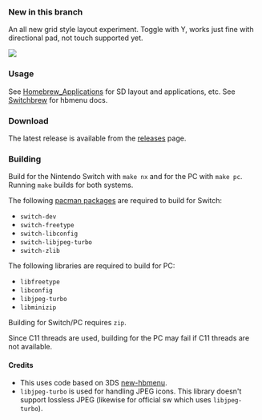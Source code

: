 ### New in this branch
An all new grid style layout experiment.
Toggle with Y, works just fine with directional pad, not touch supported yet.

![](https://i.imgur.com/R6hv4b9.jpg)

### Usage
See [Homebrew_Applications](https://switchbrew.org/wiki/Homebrew_Applications) for SD layout and applications, etc. See [Switchbrew](https://switchbrew.org/wiki/Homebrew_Menu) for hbmenu docs.

### Download
The latest release is available from the [releases](https://github.com/switchbrew/nx-hbmenu/releases/latest) page.

### Building
Build for the Nintendo Switch with ```make nx``` and for the PC with ```make pc```.
Running ```make``` builds for both systems.

The following [pacman packages](https://devkitpro.org/wiki/devkitPro_pacman) are required to build for Switch:
- `switch-dev`
- `switch-freetype`
- `switch-libconfig`
- `switch-libjpeg-turbo`
- `switch-zlib`

The following libraries are required to build for PC:
- `libfreetype`
- `libconfig`
- `libjpeg-turbo`
- `libminizip`

Building for Switch/PC requires `zip`.

Since C11 threads are used, building for the PC may fail if C11 threads are not available.

#### Credits

* This uses code based on 3DS [new-hbmenu](https://github.com/fincs/new-hbmenu).
* `libjpeg-turbo` is used for handling JPEG icons. This library doesn't support lossless JPEG (likewise for official sw which uses `libjpeg-turbo`).
